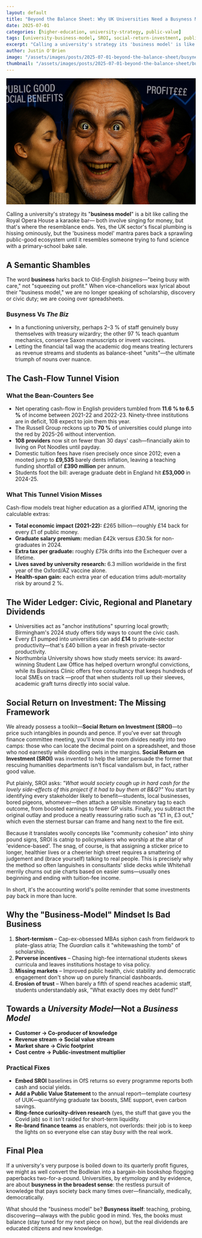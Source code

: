 ```yaml
---
layout: default
title: "Beyond the Balance Sheet: Why UK Universities Need a Busyness Model"
date: 2025-07-01
categories: [higher-education, university-strategy, public-value]
tags: [university-business-model, SROI, social-return-investment, public-good, UK-universities, university-finance]
excerpt: "Calling a university's strategy its 'business model' is like calling the Royal Opera House a karaoke bar. Universities need a busyness model focused on public value, not just profit margins."
author: Justin O'Brien
image: "/assets/images/posts/2025-07-01-beyond-the-balance-sheet/busyness-banner.jpg"
thumbnail: "/assets/images/posts/2025-07-01-beyond-the-balance-sheet/busyness-banner.jpg"
---
```


![University campus showing multiple value streams beyond financial metrics](/assets/images/posts/2025-07-01-beyond-the-balance-sheet/busyness-banner.jpg)

Calling a university's strategy its "**business model**" is a bit like calling the Royal Opera House a karaoke bar— both involve singing for money, but that's where the resemblance ends. Yes, the UK sector's fiscal plumbing is hissing ominously, but the 'business model' mantra pares back a sprawling public-good ecosystem until it resembles someone trying to fund science with a primary-school bake sale.

## A Semantic Shambles

The word **business** harks back to Old-English *bisignes*—"being busy with care," not "squeezing out profit." When vice-chancellors wax lyrical about their "business model," we are no longer speaking of scholarship, discovery or civic duty; we are cooing over spreadsheets.

### Busyness Vs *The Biz*

- In a functioning university, perhaps 2–3 % of staff genuinely busy themselves with treasury wizardry; the other 97 % teach quantum mechanics, conserve Saxon manuscripts or invent vaccines.
- Letting the financial tail wag the academic dog means treating lecturers as revenue streams and students as balance-sheet "units"—the ultimate triumph of nouns over nuance.

## The Cash-Flow Tunnel Vision

### What the Bean-Counters See

- Net operating cash-flow in English providers tumbled from **11.6 % to 6.5 %** of income between 2021-22 and 2022-23. Ninety-three institutions are in deficit, 108 expect to join them this year.
- The Russell Group reckons up to **70 %** of universities could plunge into the red by 2025-26 without intervention.
- **108 providers** now sit on fewer than 30 days' cash—financially akin to living on Pot Noodles until payday.
- Domestic tuition fees have risen precisely once since 2012; even a mooted jump to **£9,535** barely dents inflation, leaving a teaching funding shortfall of **£390 million** per annum.
- Students foot the bill: average graduate debt in England hit **£53,000** in 2024-25.

### What This Tunnel Vision Misses

Cash-flow models treat higher education as a glorified ATM, ignoring the calculable extras:

- **Total economic impact (2021-22):** £265 billion—roughly £14 back for every £1 of public money.
- **Graduate salary premium:** median £42k versus £30.5k for non-graduates in 2024.
- **Extra tax per graduate:** roughly £75k drifts into the Exchequer over a lifetime.
- **Lives saved by university research:** 6.3 million worldwide in the first year of the Oxford/AZ vaccine alone.
- **Health-span gain:** each extra year of education trims adult-mortality risk by around 2 %.

## The Wider Ledger: Civic, Regional and Planetary Dividends

- Universities act as "anchor institutions" spurring local growth; Birmingham's 2024 study offers tidy ways to count the civic cash.
- Every £1 pumped into universities can add **£14** to private-sector productivity—that's £40 billion a year in fresh private-sector productivity.
- Northumbria University shows how study meets service: its award-winning Student Law Office has helped overturn wrongful convictions, while its Business Clinic offers free consultancy that keeps hundreds of local SMEs on track —proof that when students roll up their sleeves, academic graft turns directly into social value.

## Social Return on Investment: The Missing Framework

We already possess a toolkit—**Social Return on Investment (SROI)**—to price such intangibles in pounds and pence. If you've ever sat through finance committee meeting, you'll know the room divides neatly into two camps: those who can locate the decimal point on a spreadsheet, and those who nod earnestly while doodling owls in the margins. **Social Return on Investment (SROI)** was invented to help the latter persuade the former that rescuing humanities departments isn't fiscal vandalism but, in fact, rather good value.

Put plainly, SROI asks: *"What would society cough up in hard cash for the lovely side-effects of this project if it had to buy them at B&Q?"* You start by identifying every stakeholder likely to benefit—students, local businesses, bored pigeons, whomever—then attach a sensible monetary tag to each outcome, from boosted earnings to fewer GP visits. Finally, you subtract the original outlay and produce a neatly reassuring ratio such as "£1 in, £3 out," which even the sternest bursar can frame and hang next to the fire exit.

Because it translates woolly concepts like "community cohesion" into shiny pound signs, SROI is catnip to policymakers who worship at the altar of 'evidence-based'. The snag, of course, is that assigning a sticker price to longer, healthier lives or a cheerier high street requires a smattering of judgement and (brace yourself) talking to real people. This is precisely why the method so often languishes in consultants' slide decks while Whitehall merrily churns out pie charts based on easier sums—usually ones beginning and ending with tuition-fee income.

In short, it's the accounting world's polite reminder that some investments pay back in more than lucre.

## Why the "Business-Model" Mindset Is Bad Business

1. **Short-termism** – Cap-ex-obsessed MBAs siphon cash from fieldwork to plate-glass atria; The *Guardian* calls it "whitewashing the tomb" of scholarship.
2. **Perverse incentives** – Chasing high-fee international students skews curricula and leaves institutions hostage to visa policy.
3. **Missing markets** – Improved public health, civic stability and democratic engagement don't show up on purely financial dashboards.
4. **Erosion of trust** – When barely a fifth of spend reaches academic staff, students understandably ask, "What exactly does my debt fund?"

## Towards a *University Model*—Not a *Business Model*

- **Customer → Co-producer of knowledge**
- **Revenue stream → Social value stream**
- **Market share → Civic footprint**
- **Cost centre → Public-investment multiplier**

### Practical Fixes

- **Embed SROI** baselines in OfS returns so every programme reports both cash and social yields.
- **Add a Public Value Statement** to the annual report—template courtesy of UUK—quantifying graduate tax boosts, SME support, even carbon savings.
- **Ring-fence curiosity-driven research** (yes, the stuff that gave you the Covid jab) so it isn't raided for short-term liquidity.
- **Re-brand finance teams** as enablers, not overlords: their job is to keep the lights on so everyone else can stay *busy* with the real work.

## Final Plea

If a university's very purpose is boiled down to its quarterly profit figures, we might as well convert the Bodleian into a bargain-bin bookshop flogging paperbacks two-for-a-pound. Universities, by etymology and by evidence, are about **busyness in the broadest sense**: the restless pursuit of knowledge that pays society back many times over—financially, medically, democratically.

What should the "business model" be? **Busyness itself**: teaching, probing, discovering—always with the public good in mind. Yes, the books must balance (stay tuned for my next piece on how), but the real dividends are educated citizens and new knowledge.
